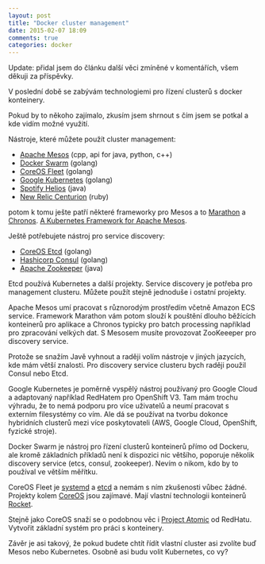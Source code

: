 ```yaml
---
layout: post
title: "Docker cluster management"
date: 2015-02-07 18:09
comments: true
categories: docker
---
```


Update: přidal jsem do článku další věci zmíněné v komentářích, všem děkuji za příspěvky.

V poslední době se zabývám technologiemi pro řízení clusterů s docker konteinery.

Pokud by to někoho zajímalo, zkusím jsem shrnout s čím jsem se potkal a kde vidím možné využití.

Nástroje, které můžete použít cluster management:

- [Apache Mesos](http://mesos.apache.org/) (cpp, api for java, python, c++)
- [Docker Swarm](https://github.com/docker/swarm/) (golang)
- [CoreOS Fleet](https://coreos.com/using-coreos/clustering/) (golang)
- [Google Kubernetes](http://kubernetes.io/) (golang)
- [Spotify Helios](https://github.com/spotify/helios) (java)
- [New Relic Centurion](https://github.com/newrelic/centurion) (ruby)

potom k tomu ješte patří některé frameworky pro Mesos a to [Marathon](https://mesosphere.github.io/marathon/) a [Chronos](http://airbnb.github.io/chronos/). [A Kubernetes Framework for Apache Mesos](https://github.com/mesosphere/kubernetes-mesos).

Ještě potřebujete nástroj pro service discovery:

- [CoreOS Etcd](https://coreos.com/using-coreos/etcd/) (golang)
- [Hashicorp Consul](https://consul.io/) (golang)
- [Apache Zookeeper](http://zookeeper.apache.org/) (java)

Etcd používá Kubernetes a další projekty. Service discovery je potřeba pro management clusteru. Můžete použít stejně jednoduše i ostatní projekty.

Apache Mesos umí pracovat s různorodým prostředím včetně Amazon ECS service. Framework Marathon vám potom slouží k pouštění dlouho běžících konteinerů pro aplikace a Chronos typicky pro batch processing například pro zpracování velkých dat. S Mesosem musíte provozovat ZooKeeeper pro discovery service.

Protože se snažím Javě vyhnout a raději volím nástroje v jiných jazycích, kde mám větší znalosti. Pro discovery service clusteru bych raději použil Consul nebo Etcd. 

Google Kubernetes je poměrně vyspělý nástroj používaný pro Google Cloud a adaptovaný například RedHatem pro OpenShift V3. Tam mám trochu výhradu, že to nemá podporu pro více uživatelů a neumí pracovat s externím filesystémy co vím. Ale dá se používat na tvorbu dokonce hybridních clusterů mezi více poskytovateli (AWS, Google Cloud, OpenShift, fyzické stroje). 

Docker Swarm je nástroj pro řízení clusterů konteinerů přímo od Dockeru, ale kromě základních příkladů není k dispozici nic většího, poporuje několik discovery service (etcs, consul, zookeeper). Nevím o nikom, kdo by to používal ve větším měřítku.

CoreOS Fleet je [systemd](https://coreos.com/using-coreos/systemd/) a [etcd](https://coreos.com/using-coreos/etcd/) a nemám s ním zkušenosti vůbec žádné. Projekty kolem [CoreOS](https://coreos.com/) jsou zajímavé. Mají vlastní technologii konteinerů [Rocket](https://coreos.com/blog/rocket/). 

Stejně jako CoreOS snaží se o podobnou věc i [Project Atomic](http://www.projectatomic.io/) od RedHatu. Vytvořit základní systém pro práci s konteinery. 

Závěr je asi takový, že pokud budete chtít řídít vlastní cluster asi zvolíte buď Mesos nebo Kubernetes. Osobně asi budu volit Kubernetes, co vy?
